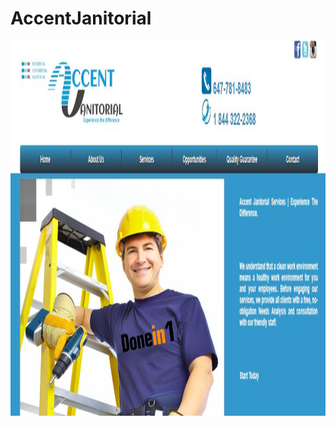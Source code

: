 # AccentJanitorial

<center><img src="https://github.com/argertboja/AccentJanitorial/blob/master/images/screenshot.JPG" width="800" height="600"></center><br>
